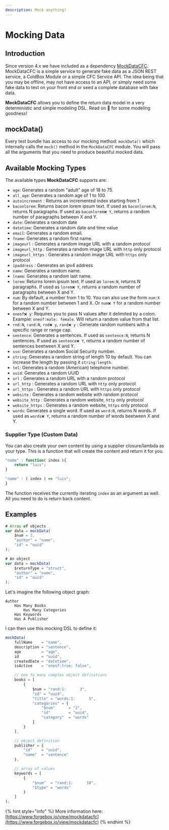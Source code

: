 ```yaml
---
description: Mock anything!
---
```


# Mocking Data

## Introduction

Since version 4.x we have included as a dependency [MockDataCFC](https://forgebox.io/view/mockdatacfc).  MockDataCFC is a simple service to generate fake data as a JSON REST service, a ColdBox Module or a simple CFC Service API. The idea being that you may be offline, may not have access to an API, or simply need some fake data to test on your front end or seed a complete database with fake data.

**MockDataCFC** allows you to define the return data model in a very deterministic and simple modeling DSL. Read on 🚀 for some modeling goodness!

## mockData()

Every test bundle has access to our mocking method: `mockData()` which internally calls the `mock()` method in the `MockDataCFC` module.  You will pass all the arguments that you need to produce beautiful mocked data.

## Available Mocking Types

The available types **MockDataCFC** supports are:

* `age`: Generates a random "adult" age of 18 to 75.
* `all_age`: Generates a random age of 1 to 100.
* `autoincrement` : Returns an incremented index starting from 1
* `baconlorem`: Returns bacon lorem ipsum text. If used as `baconlorem:N`, returns N paragraphs. If used as `baconlorem❌ Y`, returns a random number of paragraphs between X and Y.
* `date`: Generates a random date
* `datetime`: Generates a random date and time value
* `email`: Generates a random email.
* `fname`: Generates a random first name.
* `imageurl` : Generates a random image URL with a random protocol
* `imageurl_http` : Generates a random image URL with `http` only protocol
* `imageurl_https` : Generates a random image URL with `https` only protocol
* `ipaddress` : Generates an ipv4 address
* `name`: Generates a random name.
* `lname`: Generates a random last name.
* `lorem`: Returns lorem ipsum text. If used as `lorem:N`, returns N paragraphs. If used as `lorem❌ Y`, returns a random number of paragraphs between X and Y.
* `num`: By default, a number from 1 to 10. You can also use the form `num:X` for a random number between 1 and X. Or `num❌ Y` for a random number between X and Y.
* `oneof❌ y`: Requires you to pass N values after it delimited by a colon. Example: `oneof:male: female`. Will return a random value from that list.
* `rnd:N`, `rand:N`, `rnd❌ y`, `rand❌ y` : Generate random numbers with a specific range or range cap.
* `sentence`: Generates a sentences. If used as `sentence:N`, returns N sentences. If used as `sentence❌ Y`, returns a random number of sentences beetween X and Y.
* `ssn`: Generates a random Social Security number.
* `string`: Generates a random string of length 10 by default. You can increase the length by passing it `string:length`.
* `tel`: Generates a random (American) telephone number.
* `uuid`: Generates a random UUID
* `url` : Generates a random URL with a random protocol
* `url_http` : Generates a random URL with `http` only protocol
* `url_https` : Generates a random URL with `https` only protocol
* `website` : Generates a random website with random protocol
* `website_http` : Generates a random website, `http` only protocol
* `website_https` : Generates a random website, `https` only protocol
* `words`: Generates a single word. If used as `word:N`, returns N words. If used as `words❌ Y`, returns a random number of words beetween X and Y.

### Supplier Type (Custom Data)

You can also create your own content by using a supplier closure/lambda as your type. This is a function that will create the content and return it for you.

```javascript
"name" : function( index ){
	return "luis";
}

"name" : ( index ) => "luis";
}
```

The function receives the currently iterating `index` as an argument as well. All you need to do is return back content.

## Examples

```javascript
# Array of objects
var data = mockData(
    $num = 3,
    "author" = "name",
    "id" = "uuid"
);

# An object
var data = mockData(
    $returnType = "struct",
    "author" = "name",
    "id" = "uuid"
);
```

Let's imagine the following object graph:

```
Author
    Has Many Books
        Has Many Categories
    Has Keywords
    Has A Publisher
```

I can then use this mocking DSL to define it:

```javascript
mockData(
    fullName    = "name",
    description = "sentence",
    age         = "age",
    id          = "uuid",
    createdDate = "datetime",
    isActive	= "oneof:true: false",

    // one to many complex object definitions
    books = [
        {
            $num = "rand:1:      3",
            "id" = "uuid",
            "title" = "words:1:      5",
            "categories" = {
                "$num"      = "2",
                "id"        = "uuid",
                "category"  = "words"
            }
        }
    ],

    // object definition
    publisher = {
        "id" 	= "uuid",
        "name" 	= "sentence"
    },

    // array of values
    keywords = [
        {
            "$num" 	= "rand:1:      10",
            "$type" = "words"
        }
    ]
);
```

{% hint style="info" %}
More information here: [https://www.forgebox.io/view/mockdatacfc](https://www.forgebox.io/view/mockdatacfc)
{% endhint %}
